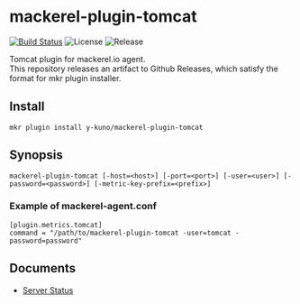 # mackerel-plugin-tomcat

[![Build Status](https://travis-ci.org/y-kuno/mackerel-plugin-tomcat.svg?branch=master)](https://travis-ci.org/y-kuno/mackerel-plugin-tomcat)
![License](https://img.shields.io/github/license/y-kuno/mackerel-plugin-tomcat.svg)
![Release](https://img.shields.io/github/release/y-kuno/mackerel-plugin-tomcat.svg)

Tomcat plugin for mackerel.io agent.  
This repository releases an artifact to Github Releases, which satisfy the format for mkr plugin installer.

## Install

```shell
mkr plugin install y-kuno/mackerel-plugin-tomcat 
```

## Synopsis

```shell
mackerel-plugin-tomcat [-host=<host>] [-port=<port>] [-user=<user>] [-password=<password>] [-metric-key-prefix=<prefix>]
```

### Example of mackerel-agent.conf

```
[plugin.metrics.tomcat]
command = "/path/to/mackerel-plugin-tomcat -user=tomcat -password=password"
```

## Documents

* [Server Status](http://tomcat.apache.org/tomcat-8.0-doc/manager-howto.html#Server_Status)
